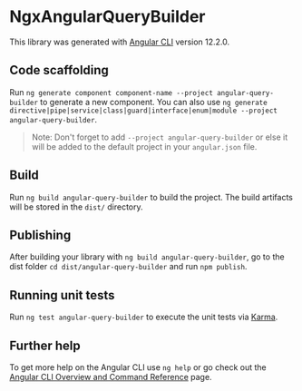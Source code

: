 # NgxAngularQueryBuilder

This library was generated with [Angular CLI](https://github.com/angular/angular-cli) version 12.2.0.

## Code scaffolding

Run `ng generate component component-name --project angular-query-builder` to generate a new component. You can also use `ng generate directive|pipe|service|class|guard|interface|enum|module --project angular-query-builder`.
> Note: Don't forget to add `--project angular-query-builder` or else it will be added to the default project in your `angular.json` file. 

## Build

Run `ng build angular-query-builder` to build the project. The build artifacts will be stored in the `dist/` directory.

## Publishing

After building your library with `ng build angular-query-builder`, go to the dist folder `cd dist/angular-query-builder` and run `npm publish`.

## Running unit tests

Run `ng test angular-query-builder` to execute the unit tests via [Karma](https://karma-runner.github.io).

## Further help

To get more help on the Angular CLI use `ng help` or go check out the [Angular CLI Overview and Command Reference](https://angular.io/cli) page.
